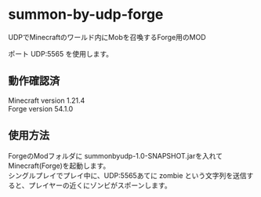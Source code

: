 # summon-by-udp-forge
UDPでMinecraftのワールド内にMobを召喚するForge用のMOD

ポート UDP:5565 を使用します。

## 動作確認済
Minecraft version 1.21.4  
Forge version 54.1.0  

## 使用方法
ForgeのModフォルダに summonbyudp-1.0-SNAPSHOT.jarを入れてMinecraft(Forge)を起動します。  
シングルプレイでプレイ中に、UDP:5565あてに zombie という文字列を送信すると、プレイヤーの近くにゾンビがスポーンします。  
